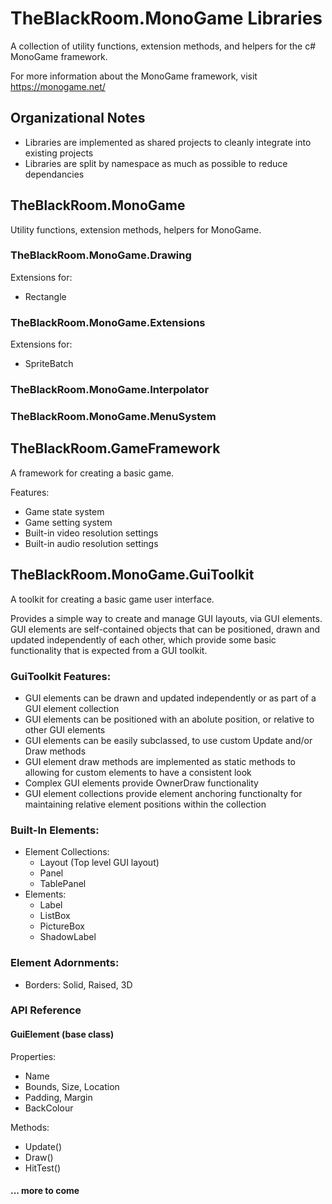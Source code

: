# TheBlackRoom.MonoGame Libraries

A collection of utility functions, extension methods, and helpers for the c# MonoGame framework.

For more information about the MonoGame framework, visit https://monogame.net/


## Organizational Notes

- Libraries are implemented as shared projects to cleanly integrate into existing projects
- Libraries are split by namespace as much as possible to reduce dependancies


## TheBlackRoom.MonoGame

Utility functions, extension methods, helpers for MonoGame.


### TheBlackRoom.MonoGame.Drawing

Extensions for:

- Rectangle


### TheBlackRoom.MonoGame.Extensions

Extensions for:

- SpriteBatch


### TheBlackRoom.MonoGame.Interpolator


### TheBlackRoom.MonoGame.MenuSystem



## TheBlackRoom.GameFramework

A framework for creating a basic game.

Features:

- Game state system
- Game setting system
- Built-in video resolution settings
- Built-in audio resolution settings


## TheBlackRoom.MonoGame.GuiToolkit

A toolkit for creating a basic game user interface.

Provides a simple way to create and manage GUI layouts, via GUI elements. GUI
elements are self-contained objects that can be positioned, drawn and updated
independently of each other, which provide some basic functionality that is
expected from a GUI toolkit.


### GuiToolkit Features:

- GUI elements can be drawn and updated independently or as part of a GUI element collection
- GUI elements can be positioned with an abolute position, or relative to other GUI elements
- GUI elements can be easily subclassed, to use custom Update and/or Draw methods
- GUI element draw methods are implemented as static methods to allowing for custom elements to have a consistent look
- Complex GUI elements provide OwnerDraw functionality
- GUI element collections provide element anchoring functionalty for maintaining relative element positions within the collection


### Built-In Elements:

- Element Collections:
  - Layout (Top level GUI layout)
  - Panel
  - TablePanel
- Elements:
  - Label
  - ListBox
  - PictureBox
  - ShadowLabel


### Element Adornments:
- Borders: Solid, Raised, 3D


### API Reference

#### GuiElement (base class)

Properties:
- Name
- Bounds, Size, Location
- Padding, Margin
- BackColour

Methods:
- Update()
- Draw()
- HitTest()

#### ... more to come
